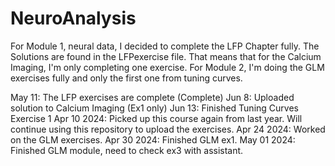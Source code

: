 # NeuroAnalysis
For Module 1, neural data, I decided to complete the LFP Chapter fully. The Solutions are found in the LFPexercise file. That means that for the Calcium Imaging, I'm only completing one exercise.
For Module 2, I'm doing the GLM exercises fully and only the first one from tuning curves.

May 11: The LFP exercises are complete (Complete)
Jun  8: Uploaded solution to Calcium Imaging (Ex1 only)
Jun 13: Finished Tuning Curves Exercise 1
Apr 10 2024: Picked up this course again from last year. Will continue using this repository to upload the exercises.
Apr 24 2024: Worked on the GLM exercises.
Apr 30 2024: Finished GLM ex1.
May 01 2024: Finished GLM module, need to check ex3 with assistant.